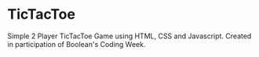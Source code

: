 # TicTacToe
Simple 2 Player TicTacToe Game using HTML, CSS and Javascript.
Created in participation of Boolean's Coding Week.

